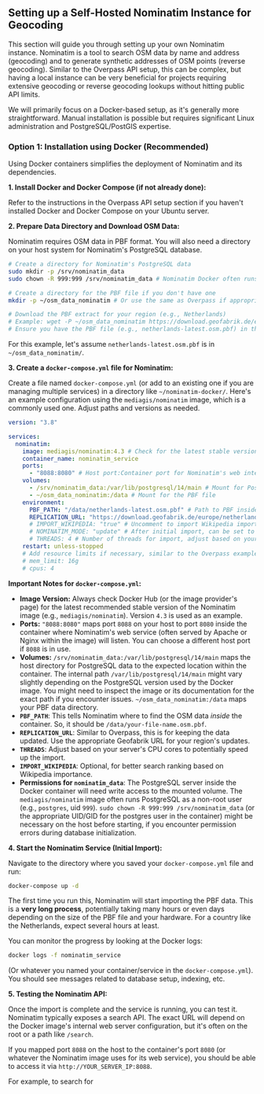 ## Setting up a Self-Hosted Nominatim Instance for Geocoding

This section will guide you through setting up your own Nominatim instance. Nominatim is a tool to search OSM data by name and address (geocoding) and to generate synthetic addresses of OSM points (reverse geocoding). Similar to the Overpass API setup, this can be complex, but having a local instance can be very beneficial for projects requiring extensive geocoding or reverse geocoding lookups without hitting public API limits.

We will primarily focus on a Docker-based setup, as it's generally more straightforward. Manual installation is possible but requires significant Linux administration and PostgreSQL/PostGIS expertise.

### Option 1: Installation using Docker (Recommended)

Using Docker containers simplifies the deployment of Nominatim and its dependencies.

**1. Install Docker and Docker Compose (if not already done):**

Refer to the instructions in the Overpass API setup section if you haven't installed Docker and Docker Compose on your Ubuntu server.

**2. Prepare Data Directory and Download OSM Data:**

Nominatim requires OSM data in PBF format. You will also need a directory on your host system for Nominatim's PostgreSQL database.

```bash
# Create a directory for Nominatim's PostgreSQL data
sudo mkdir -p /srv/nominatim_data
sudo chown -R 999:999 /srv/nominatim_data # Nominatim Docker often runs as user 999

# Create a directory for the PBF file if you don't have one
mkdir -p ~/osm_data_nominatim # Or use the same as Overpass if appropriate

# Download the PBF extract for your region (e.g., Netherlands)
# Example: wget -P ~/osm_data_nominatim https://download.geofabrik.de/europe/netherlands-latest.osm.pbf
# Ensure you have the PBF file (e.g., netherlands-latest.osm.pbf) in this directory.
```
For this example, let's assume `netherlands-latest.osm.pbf` is in `~/osm_data_nominatim/`.

**3. Create a `docker-compose.yml` file for Nominatim:**

Create a file named `docker-compose.yml` (or add to an existing one if you are managing multiple services) in a directory like `~/nominatim-docker/`. Here's an example configuration using the `mediagis/nominatim` image, which is a commonly used one. Adjust paths and versions as needed.

```yaml
version: "3.8"

services:
  nominatim:
    image: mediagis/nominatim:4.3 # Check for the latest stable version
    container_name: nominatim_service
    ports:
      - "8088:8080" # Host port:Container port for Nominatim's web interface
    volumes:
      - /srv/nominatim_data:/var/lib/postgresql/14/main # Mount for PostgreSQL data persistence
      - ~/osm_data_nominatim:/data # Mount for the PBF file
    environment:
      PBF_PATH: "/data/netherlands-latest.osm.pbf" # Path to PBF inside container
      REPLICATION_URL: "https://download.geofabrik.de/europe/netherlands-updates/" # For updates
      # IMPORT_WIKIPEDIA: "true" # Uncomment to import Wikipedia importance scores (optional)
      # NOMINATIM_MODE: "update" # After initial import, can be set to update
      # THREADS: 4 # Number of threads for import, adjust based on your CPU cores
    restart: unless-stopped
    # Add resource limits if necessary, similar to the Overpass example
    # mem_limit: 16g 
    # cpus: 4
```

**Important Notes for `docker-compose.yml`:**

*   **Image Version:** Always check Docker Hub (or the image provider's page) for the latest recommended stable version of the Nominatim image (e.g., `mediagis/nominatim`). Version `4.3` is used as an example.
*   **Ports:** `"8088:8080"` maps port `8088` on your host to port `8080` inside the container where Nominatim's web service (often served by Apache or Nginx within the image) will listen. You can choose a different host port if `8088` is in use.
*   **Volumes:** `/srv/nominatim_data:/var/lib/postgresql/14/main` maps the host directory for PostgreSQL data to the expected location within the container. The internal path `/var/lib/postgresql/14/main` might vary slightly depending on the PostgreSQL version used by the Docker image. You might need to inspect the image or its documentation for the exact path if you encounter issues. `~/osm_data_nominatim:/data` maps your PBF data directory.
*   **`PBF_PATH`**: This tells Nominatim where to find the OSM data *inside* the container. So, it should be `/data/your-file-name.osm.pbf`.
*   **`REPLICATION_URL`**: Similar to Overpass, this is for keeping the data updated. Use the appropriate Geofabrik URL for your region's updates.
*   **`THREADS`**: Adjust based on your server's CPU cores to potentially speed up the import.
*   **`IMPORT_WIKIPEDIA`**: Optional, for better search ranking based on Wikipedia importance.
*   **Permissions for `nominatim_data`**: The PostgreSQL server inside the Docker container will need write access to the mounted volume. The `mediagis/nominatim` image often runs PostgreSQL as a non-root user (e.g., `postgres`, uid `999`). `sudo chown -R 999:999 /srv/nominatim_data` (or the appropriate UID/GID for the postgres user in the container) might be necessary on the host before starting, if you encounter permission errors during database initialization.

**4. Start the Nominatim Service (Initial Import):**

Navigate to the directory where you saved your `docker-compose.yml` file and run:

```bash
docker-compose up -d
```

The first time you run this, Nominatim will start importing the PBF data. This is a **very long process**, potentially taking many hours or even days depending on the size of the PBF file and your hardware. For a country like the Netherlands, expect several hours at least.

You can monitor the progress by looking at the Docker logs:

```bash
docker logs -f nominatim_service 
```
(Or whatever you named your container/service in the `docker-compose.yml`). You should see messages related to database setup, indexing, etc.

**5. Testing the Nominatim API:**

Once the import is complete and the service is running, you can test it. Nominatim typically exposes a search API. The exact URL will depend on the Docker image's internal web server configuration, but it's often on the root or a path like `/search`.

If you mapped port `8088` on the host to the container's port `8080` (or whatever the Nominatim image uses for its web service), you should be able to access it via `http://YOUR_SERVER_IP:8088`.

For example, to search for 
